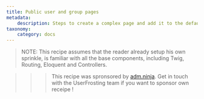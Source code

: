 ```yaml
---
title: Public user and group pages
metadata:
    description: Steps to create a complex page and add it to the default sidebar menu.
taxonomy:
    category: docs
---
```


>NOTE: This recipe assumes that the reader already setup his own sprinkle, is familiar with all the base components, including Twig, Routing, Eloquent and Controllers.




>>> This recipe was spronsored by [adm.ninja](https://adm.ninja). Get in touch with the UserFrosting team if you want to sponsor own receipe !
